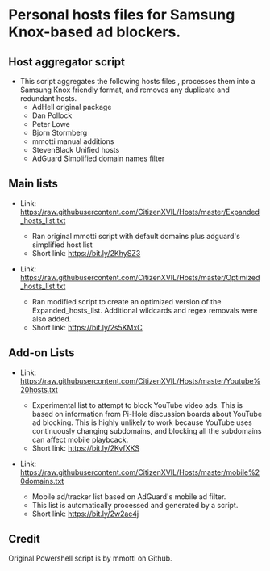# Personal hosts files for Samsung Knox-based ad blockers.

## Host aggregator script
 * This script aggregates the following hosts files , processes them into a Samsung Knox friendly format, and removes any duplicate and redundant hosts.
   - AdHell original package
   - Dan Pollock
   - Peter Lowe
   - Bjorn Stormberg
   - mmotti manual additions
   - StevenBlack Unified hosts
   - AdGuard Simplified domain names filter

## Main lists
* Link: https://raw.githubusercontent.com/CitizenXVIL/Hosts/master/Expanded_hosts_list.txt
   - Ran original mmotti script with default domains plus adguard's simplified host list
   - Short link: https://bit.ly/2KhySZ3
   
* Link: https://raw.githubusercontent.com/CitizenXVIL/Hosts/master/Optimized_hosts_list.txt
   - Ran modified script to create an optimized version of the Expanded_hosts_list. Additional wildcards and regex removals were also added.
   - Short link: https://bit.ly/2s5KMxC

## Add-on Lists
* Link: https://raw.githubusercontent.com/CitizenXVIL/Hosts/master/Youtube%20hosts.txt
   - Experimental list to attempt to block YouTube video ads. This is based on information from Pi-Hole discussion boards about YouTube ad blocking. This is highly unlikely to work because YouTube uses continuously changing subdomains, and blocking all the subdomains can affect mobile playbcack.
   - Short link: https://bit.ly/2KvfXKS

* Link: https://raw.githubusercontent.com/CitizenXVIL/Hosts/master/mobile%20domains.txt
   - Mobile ad/tracker list based on AdGuard's mobile ad filter.
   - This list is automatically processed and generated by a script.
   - Short link: https://bit.ly/2w2ac4j

## Credit

Original Powershell script is by mmotti on Github.
